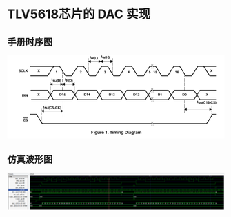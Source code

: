 # TLV5618芯片的 DAC 实现

## 手册时序图
![timing](images/timeing.png) 

## 仿真波形图
![timing](images/wave.png) 

